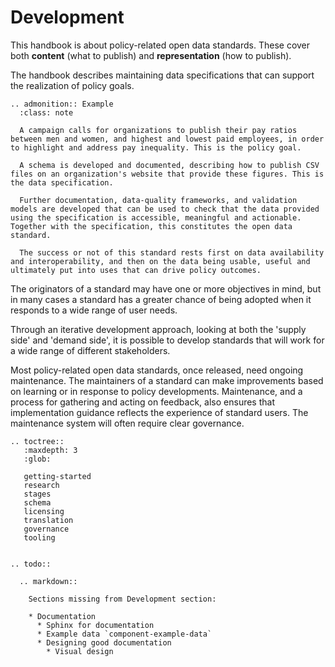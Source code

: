 # Development

This handbook is about policy-related open data standards. These cover both **content** (what to publish) and **representation** (how to publish).

The handbook describes maintaining data specifications that can support the realization of policy goals.

```eval_rst
.. admonition:: Example
  :class: note

  A campaign calls for organizations to publish their pay ratios between men and women, and highest and lowest paid employees, in order to highlight and address pay inequality. This is the policy goal.

  A schema is developed and documented, describing how to publish CSV files on an organization's website that provide these figures. This is the data specification.

  Further documentation, data-quality frameworks, and validation models are developed that can be used to check that the data provided using the specification is accessible, meaningful and actionable. Together with the specification, this constitutes the open data standard.

  The success or not of this standard rests first on data availability and interoperability, and then on the data being usable, useful and ultimately put into uses that can drive policy outcomes.

```

The originators of a standard may have one or more objectives in mind, but in many cases a standard has a greater chance of being adopted when it responds to a wide range of user needs.

Through an iterative development approach, looking at both the 'supply side' and 'demand side', it is possible to develop standards that will work for a wide range of different stakeholders.

Most policy-related open data standards, once released, need ongoing maintenance. The maintainers of a standard can make improvements based on learning or in response to policy developments. Maintenance, and a process for gathering and acting on feedback, also ensures that implementation guidance reflects the experience of standard users. The maintenance system will often require clear governance.

```eval_rst
.. toctree::
   :maxdepth: 3
   :glob:

   getting-started
   research
   stages
   schema
   licensing
   translation
   governance
   tooling


.. todo::

  .. markdown::
    
    Sections missing from Development section:

    * Documentation
      * Sphinx for documentation
      * Example data `component-example-data`
      * Designing good documentation
        * Visual design

```
